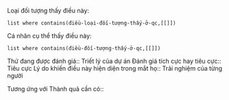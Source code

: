
Loại đối tượng thấy điều này: 
```dataview 
list where contains(điều-loại-đối-tượng-thấy-ở-qc,[[]]) 
``` 
Cá nhân cụ thể thấy điều này: 
```dataview
list where contains(điều-đối-tượng-thấy-ở-qc,[[]]) 
```
Thứ đang được đánh giá:: Triết lý của dự án
Đánh giá tích cực hay tiêu cực:: Tiêu cực
Lý do khiến điều này hiện diện trong mắt họ:: Trải nghiệm của từng người

Tương ứng với Thành quả cần có:: 